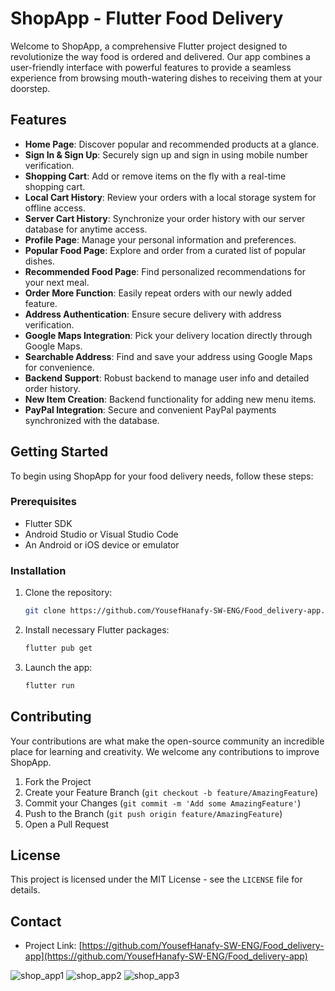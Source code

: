 
# ShopApp - Flutter Food Delivery

Welcome to ShopApp, a comprehensive Flutter project designed to revolutionize the way food is ordered and delivered. Our app combines a user-friendly interface with powerful features to provide a seamless experience from browsing mouth-watering dishes to receiving them at your doorstep.

## Features

- **Home Page**: Discover popular and recommended products at a glance.
- **Sign In & Sign Up**: Securely sign up and sign in using mobile number verification.
- **Shopping Cart**: Add or remove items on the fly with a real-time shopping cart.
- **Local Cart History**: Review your orders with a local storage system for offline access.
- **Server Cart History**: Synchronize your order history with our server database for anytime access.
- **Profile Page**: Manage your personal information and preferences.
- **Popular Food Page**: Explore and order from a curated list of popular dishes.
- **Recommended Food Page**: Find personalized recommendations for your next meal.
- **Order More Function**: Easily repeat orders with our newly added feature.
- **Address Authentication**: Ensure secure delivery with address verification.
- **Google Maps Integration**: Pick your delivery location directly through Google Maps.
- **Searchable Address**: Find and save your address using Google Maps for convenience.
- **Backend Support**: Robust backend to manage user info and detailed order history.
- **New Item Creation**: Backend functionality for adding new menu items.
- **PayPal Integration**: Secure and convenient PayPal payments synchronized with the database.

## Getting Started

To begin using ShopApp for your food delivery needs, follow these steps:

### Prerequisites

- Flutter SDK
- Android Studio or Visual Studio Code
- An Android or iOS device or emulator

### Installation

1. Clone the repository:
   ```sh
   git clone https://github.com/YousefHanafy-SW-ENG/Food_delivery-app.git
   ```
2. Install necessary Flutter packages:
   ```sh
   flutter pub get
   ```
3. Launch the app:
   ```sh
   flutter run
   ```

## Contributing

Your contributions are what make the open-source community an incredible place for learning and creativity. We welcome any contributions to improve ShopApp.

1. Fork the Project
2. Create your Feature Branch (`git checkout -b feature/AmazingFeature`)
3. Commit your Changes (`git commit -m 'Add some AmazingFeature'`)
4. Push to the Branch (`git push origin feature/AmazingFeature`)
5. Open a Pull Request

## License

This project is licensed under the MIT License - see the `LICENSE` file for details.

## Contact

- Project Link: [https://github.com/YousefHanafy-SW-ENG/Food_delivery-app](https://github.com/YousefHanafy-SW-ENG/Food_delivery-app)


![shop_app1](https://user-images.githubusercontent.com/74376063/231194771-e633e575-5500-4398-a104-7f70b2edbef6.png)
![shop_app2](https://user-images.githubusercontent.com/74376063/231194838-55f14c7c-77bb-4391-bc2a-dd0ad5a69fe5.png)
![shop_app3](https://user-images.githubusercontent.com/74376063/231194865-81a0b08e-f47c-4789-ae8a-b9e7f1f3445b.png)

